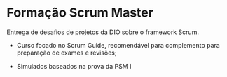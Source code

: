 # Formação Scrum Master

Entrega de desafios de projetos da DIO sobre o framework Scrum.

- Curso focado no Scrum Guide, recomendável para complemento para preparação de exames e revisões;

- Simulados baseados na prova da PSM I

